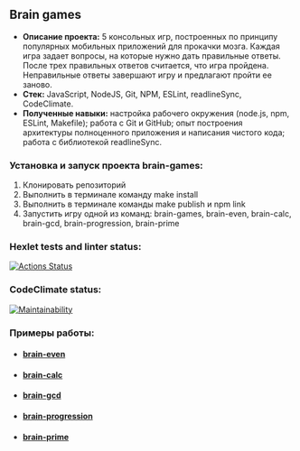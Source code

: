 ## Brain games
- **Описание проекта:** 5 консольных игр, построенных по принципу популярных мобильных приложений для прокачки мозга. Каждая игра задает вопросы, на которые нужно дать правильные ответы. После трех правильных ответов считается, что игра пройдена. Неправильные ответы завершают игру и предлагают пройти ее заново.
- **Стек:** JavaScript, NodeJS, Git, NPM, ESLint, readlineSync, CodeClimate.
- **Полученные навыки:** настройка рабочего окружения (node.js, npm, ESLint, Makefile); работа с Git и GitHub; опыт построения архитектуры полноценного приложения и написания чистого кода; работа с библиотекой readlineSync.

### Установка и запуск проекта brain-games:
1) Клонировать репозиторий
2) Выполнить в терминале команду make install
3) Выполнить в терминале команды make publish и npm link
4) Запустить игру одной из команд: brain-games, brain-even, brain-calc, brain-gcd, brain-progression, brain-prime

### Hexlet tests and linter status:
[![Actions Status](https://github.com/polinagv/frontend-project-lvl1/workflows/hexlet-check/badge.svg)](https://github.com/polinagv/frontend-project-lvl1/actions)

### CodeClimate status:
[![Maintainability](https://api.codeclimate.com/v1/badges/0ede5f217055d1a1faa4/maintainability)](https://codeclimate.com/github/polinagv/frontend-project-lvl1/maintainability)

### Примеры работы:
- #### [brain-even](https://asciinema.org/a/ZqUajxIl5pv9tvH6iRZPx5G7e)
- #### [brain-calc](https://asciinema.org/a/FylvvwFJoHqdv0KOETfDF28wV)
- #### [brain-gcd](https://asciinema.org/a/SnDQDyD669Jk3sAJIbwtutn9n)
- #### [brain-progression](https://asciinema.org/a/Csopbf187ozGRlim0Jx9WA6UM)
- #### [brain-prime](https://asciinema.org/a/EKx0bRT3YqMBwpgD2gRmu7QlV)
